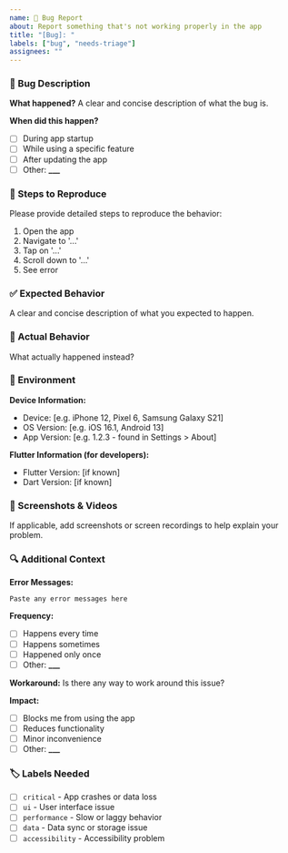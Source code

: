 ```yaml
---
name: 🐛 Bug Report
about: Report something that's not working properly in the app
title: "[Bug]: "
labels: ["bug", "needs-triage"]
assignees: ""
---
```


### 🐛 Bug Description

**What happened?**
A clear and concise description of what the bug is.

**When did this happen?**

- [ ] During app startup
- [ ] While using a specific feature
- [ ] After updating the app
- [ ] Other: ****\_\_\_****

### 🔄 Steps to Reproduce

Please provide detailed steps to reproduce the behavior:

1. Open the app
2. Navigate to '...'
3. Tap on '...'
4. Scroll down to '...'
5. See error

### ✅ Expected Behavior

A clear and concise description of what you expected to happen.

### 🚫 Actual Behavior

What actually happened instead?

### 📱 Environment

**Device Information:**

- Device: [e.g. iPhone 12, Pixel 6, Samsung Galaxy S21]
- OS Version: [e.g. iOS 16.1, Android 13]
- App Version: [e.g. 1.2.3 - found in Settings > About]

**Flutter Information (for developers):**

- Flutter Version: [if known]
- Dart Version: [if known]

### 📸 Screenshots & Videos

If applicable, add screenshots or screen recordings to help explain your problem.

<!-- Drag and drop images here -->

### 🔍 Additional Context

**Error Messages:**

```
Paste any error messages here
```

**Frequency:**

- [ ] Happens every time
- [ ] Happens sometimes
- [ ] Happened only once
- [ ] Other: ****\_\_\_****

**Workaround:**
Is there any way to work around this issue?

**Impact:**

- [ ] Blocks me from using the app
- [ ] Reduces functionality
- [ ] Minor inconvenience
- [ ] Other: ****\_\_\_****

### 🏷️ Labels Needed

- [ ] `critical` - App crashes or data loss
- [ ] `ui` - User interface issue
- [ ] `performance` - Slow or laggy behavior
- [ ] `data` - Data sync or storage issue
- [ ] `accessibility` - Accessibility problem
